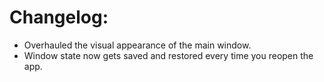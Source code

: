 # Changelog:
* Overhauled the visual appearance of the main window.
* Window state now gets saved and restored every time you reopen the app.
